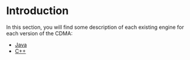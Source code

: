 # Introduction #

In this section, you will find some description of each existing engine for each version of the CDMA:

  * [Java](JavaEngines.md)
  * [C++](CppEngines.md)
